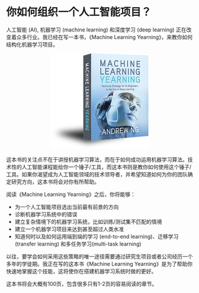 # 你如何组织一个人工智能项目？
人工智能 (AI), 机器学习 (machine learning) 和深度学习 (deep learning) 正在改变着众多行业。我已经在写一本书，《Machine Learning Yearning》，来教你如何结构化机器学习项目。
<p align="center">
    <img src="figs/cover.png">
</p>
这本书的关注点不在于讲授机器学习算法，而在于如何成功运用机器学习算法。技术性的人工智能课程能给你一个锤子/工具，而这本书则是教你如何使用这个锤子/工具。如果你渴望成为人工智能领域的技术领导者，并希望知道如何为你的团队确定研究方向，这本书将会对你有所帮助。

阅读《Machine Learning Yearning》之后，你将能够：
- 为一个人工智能项目选出当前最有前景的方向
- 诊断机器学习系统中的错误
- 建立复杂情境下的机器学习系统，比如训练/测试集不匹配的情境
- 建立一个机器学习项目来达到甚至超过人类水准
- 知道何时以及如何运用端到端的学习 (end-to-end learning)、迁移学习 (transfer learning) 和多任务学习(multi-task learning)

以往，要学会如何采用这些策略的唯一途径需要通过研究生项目或者公司经历一个多年的学徒期。我正在写的这本书《Machine Learning Yearning》是为了帮助你快速地掌握这个技能，这将使你在搭建机器学习系统时做的更好。

这本书将会大概有100页，包含很多只有1-2页的容易阅读的章节。

